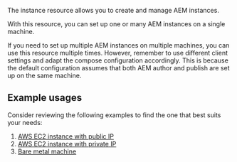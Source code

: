 The instance resource allows you to create and manage AEM instances.

With this resource, you can set up one or many AEM instances on a single machine. 

If you need to set up multiple AEM instances on multiple machines, you can use this resource multiple times. However, remember to use different client settings and adapt the compose configuration accordingly. This is because the default configuration assumes that both AEM author and publish are set up on the same machine.

## Example usages

Consider reviewing the following examples to find the one that best suits your needs:

1. [AWS EC2 instance with public IP](https://github.com/wttech/terraform-provider-aem/tree/main/examples/aws_ssh)
2. [AWS EC2 instance with private IP](https://github.com/wttech/terraform-provider-aem/tree/main/examples/aws_ssm)
3. [Bare metal machine](https://github.com/wttech/terraform-provider-aem/tree/main/examples/bare_metal_ssh)
